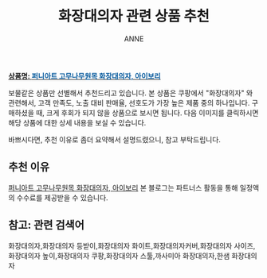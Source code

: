 ﻿---
layout: post
title:  "화장대의자 관련 상품 추천"
author: ANNE
categories: [ 가구/인테리어 ]
tags: [화장대의자,화장대의자 등받이,화장대의자 화이트,화장대의자커버,화장대의자 사이즈,화장대의자 높이,화장대의자 쿠팡,화장대의자 스툴,까사미아 화장대의자,한샘 화장대의자]
image: https://static.coupangcdn.com/image/vendor_inventory/b5b1/95b1c60d8e29f25d46f088a0e391699c0f93d68c203e6fe7be435b40e332.jpg 
description: "쿠팡에서 화장대의자 관련 상품으로 가장 고객 선호도가 높은 제품 중 하나입니다."
---

<a href="https://link.coupang.com/re/AFFSDP?lptag=AF5184500&pageKey=1954832841&itemId=3321799735&vendorItemId=70181208499&traceid=V0-153-ce86316453166a8d"><b>상품명: <font color='#01579B'>퍼니아트 고무나무원목 화장대의자, 아이보리</font></b></a>

보물같은 상품만 선별해서 추천드리고 있습니다.
본 상품은 쿠팡에서 "화장대의자" 와 관련해서, 고객 만족도, 노출 대비 판매율, 선호도가 가장 높은 제품 중의 하나입니다.
구매하셨을 때, 크게 후회가 되지 않을 상품으로 보시면 됩니다. 
다음 이미지를 클릭하시면 해당 상품에 대한 상세 내용을 보실 수 있습니다.

바쁘시다면, 추천 이유로 좀더 요약해서 설명드렸으니, 참고 부탁드립니다.

## 추천 이유 

<a href="https://link.coupang.com/re/AFFSDP?lptag=AF5184500&pageKey=1954832841&itemId=3321799735&vendorItemId=70181208499&traceid=V0-153-ce86316453166a8d">퍼니아트 고무나무원목 화장대의자, 아이보리</a>
본 블로그는 파트너스 활동을 통해 일정액의 수수료를 제공받을 수 있습니다.

## 참고: 관련 검색어    
화장대의자,화장대의자 등받이,화장대의자 화이트,화장대의자커버,화장대의자 사이즈,화장대의자 높이,화장대의자 쿠팡,화장대의자 스툴,까사미아 화장대의자,한샘 화장대의자